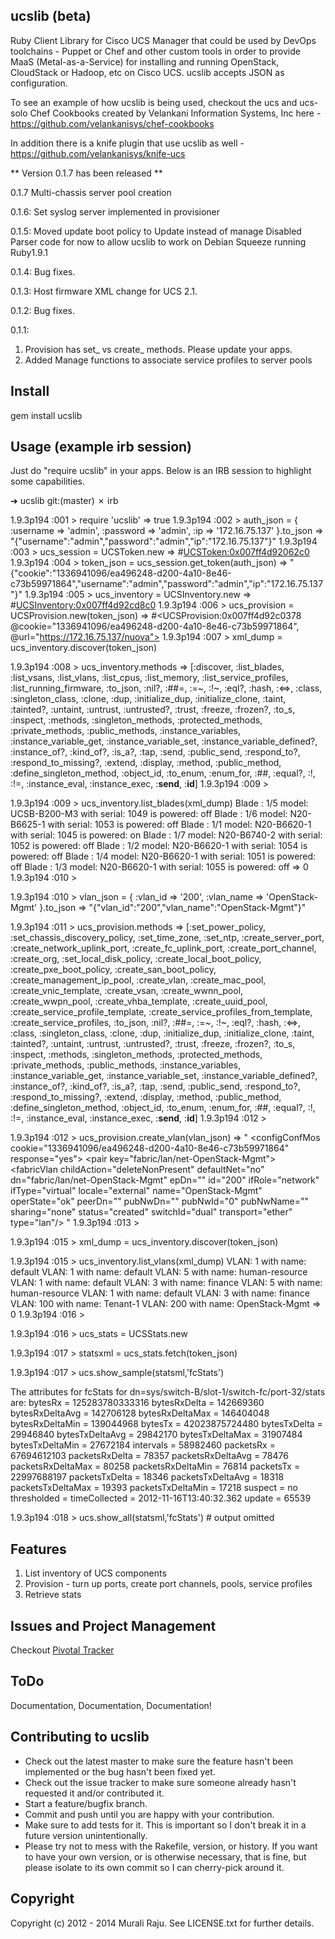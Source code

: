 ##  ucslib (beta)

Ruby Client Library for Cisco UCS Manager that could be used by DevOps toolchains - Puppet or Chef and other custom tools in order to provide MaaS (Metal-as-a-Service) for installing and running OpenStack, CloudStack or Hadoop, etc on Cisco UCS. ucslib accepts JSON as configuration.

To see an example of how ucslib is being used, checkout the ucs and ucs-solo Chef Cookbooks created by Velankani Information Systems, Inc here - https://github.com/velankanisys/chef-cookbooks

In addition there is a knife plugin that use ucslib as well - https://github.com/velankanisys/knife-ucs

** Version 0.1.7 has been released **

0.1.7
Multi-chassis server pool creation

0.1.6:
Set syslog server implemented in provisioner

0.1.5:
Moved update boot policy to Update instead of manage
Disabled Parser code for now to allow ucslib to work on Debian Squeeze running Ruby1.9.1

0.1.4:
Bug fixes.

0.1.3:
Host firmware XML change for UCS 2.1.

0.1.2:
Bug fixes.

0.1.1:

1. Provision has set_ vs create_ methods. Please update your apps.
2. Added Manage functions to associate service profiles to server pools

## Install

gem install ucslib

## Usage (example irb session)


Just do "require ucslib" in your apps. Below is an IRB session to highlight some capabilities.


➜  ucslib git:(master) ✗ irb

1.9.3p194 :001 > require 'ucslib'
 => true
1.9.3p194 :002 > auth_json = { :username => 'admin', :password => 'admin', :ip => '172.16.75.137' }.to_json
 => "{\"username\":\"admin\",\"password\":\"admin\",\"ip\":\"172.16.75.137\"}"
1.9.3p194 :003 > ucs_session = UCSToken.new
 => #<UCSToken:0x007ff4d92062c0>
1.9.3p194 :004 > token_json = ucs_session.get_token(auth_json)
 => "{\"cookie\":\"1336941096/ea496248-d200-4a10-8e46-c73b59971864\",\"username\":\"admin\",\"password\":\"admin\",\"ip\":\"172.16.75.137\"}"
1.9.3p194 :005 > ucs_inventory = UCSInventory.new
 => #<UCSInventory:0x007ff4d92cd8c0>
1.9.3p194 :006 > ucs_provision = UCSProvision.new(token_json)
 => #<UCSProvision:0x007ff4d92c0378 @cookie="1336941096/ea496248-d200-4a10-8e46-c73b59971864", @url="https://172.16.75.137/nuova">
1.9.3p194 :007 > xml_dump = ucs_inventory.discover(token_json)

1.9.3p194 :008 > ucs_inventory.methods
 => [:discover, :list_blades, :list_vsans, :list_vlans, :list_cpus, :list_memory, :list_service_profiles, :list_running_firmware, :to_json, :nil?, :##=, :=~, :!~, :eql?, :hash, :<=>, :class, :singleton_class, :clone, :dup, :initialize_dup, :initialize_clone, :taint, :tainted?, :untaint, :untrust, :untrusted?, :trust, :freeze, :frozen?, :to_s, :inspect, :methods, :singleton_methods, :protected_methods, :private_methods, :public_methods, :instance_variables, :instance_variable_get, :instance_variable_set, :instance_variable_defined?, :instance_of?, :kind_of?, :is_a?, :tap, :send, :public_send, :respond_to?, :respond_to_missing?, :extend, :display, :method, :public_method, :define_singleton_method, :object_id, :to_enum, :enum_for, :##, :equal?, :!, :!=, :instance_eval, :instance_exec, :__send__, :__id__]
1.9.3p194 :009 >

1.9.3p194 :009 > ucs_inventory.list_blades(xml_dump)
Blade : 1/5 model: UCSB-B200-M3 with serial: 1049 is powered: off
Blade : 1/6 model: N20-B6625-1 with serial: 1053 is powered: off
Blade : 1/1 model: N20-B6620-1 with serial: 1045 is powered: on
Blade : 1/7 model: N20-B6740-2 with serial: 1052 is powered: off
Blade : 1/2 model: N20-B6620-1 with serial: 1054 is powered: off
Blade : 1/4 model: N20-B6620-1 with serial: 1051 is powered: off
Blade : 1/3 model: N20-B6620-1 with serial: 1055 is powered: off
 => 0
1.9.3p194 :010 >

1.9.3p194 :010 > vlan_json = { :vlan_id => '200', :vlan_name => 'OpenStack-Mgmt' }.to_json
 => "{\"vlan_id\":\"200\",\"vlan_name\":\"OpenStack-Mgmt\"}"

1.9.3p194 :011 > ucs_provision.methods
 => [:set_power_policy, :set_chassis_discovery_policy, :set_time_zone, :set_ntp, :create_server_port, :create_network_uplink_port, :create_fc_uplink_port, :create_port_channel, :create_org, :set_local_disk_policy, :create_local_boot_policy, :create_pxe_boot_policy, :create_san_boot_policy, :create_management_ip_pool, :create_vlan, :create_mac_pool, :create_vnic_template, :create_vsan, :create_wwnn_pool, :create_wwpn_pool, :create_vhba_template, :create_uuid_pool, :create_service_profile_template, :create_service_profiles_from_template, :create_service_profiles, :to_json, :nil?, :##=, :=~, :!~, :eql?, :hash, :<=>, :class, :singleton_class, :clone, :dup, :initialize_dup, :initialize_clone, :taint, :tainted?, :untaint, :untrust, :untrusted?, :trust, :freeze, :frozen?, :to_s, :inspect, :methods, :singleton_methods, :protected_methods, :private_methods, :public_methods, :instance_variables, :instance_variable_get, :instance_variable_set, :instance_variable_defined?, :instance_of?, :kind_of?, :is_a?, :tap, :send, :public_send, :respond_to?, :respond_to_missing?, :extend, :display, :method, :public_method, :define_singleton_method, :object_id, :to_enum, :enum_for, :##, :equal?, :!, :!=, :instance_eval, :instance_exec, :__send__, :__id__]
1.9.3p194 :012 >

1.9.3p194 :012 > ucs_provision.create_vlan(vlan_json)
 => " <configConfMos cookie=\"1336941096/ea496248-d200-4a10-8e46-c73b59971864\" response=\"yes\"> <outConfigs> <pair key=\"fabric/lan/net-OpenStack-Mgmt\"> <fabricVlan childAction=\"deleteNonPresent\" defaultNet=\"no\" dn=\"fabric/lan/net-OpenStack-Mgmt\" epDn=\"\" id=\"200\" ifRole=\"network\" ifType=\"virtual\" locale=\"external\" name=\"OpenStack-Mgmt\" operState=\"ok\" peerDn=\"\" pubNwDn=\"\" pubNwId=\"0\" pubNwName=\"\"  sharing=\"none\" status=\"created\" switchId=\"dual\" transport=\"ether\" type=\"lan\"/> </pair> </outConfigs> </configConfMos>"
1.9.3p194 :013 >

1.9.3p194 :015 > xml_dump = ucs_inventory.discover(token_json)

1.9.3p194 :015 > ucs_inventory.list_vlans(xml_dump)
VLAN: 1 with name: default
VLAN: 1 with name: default
VLAN: 5 with name: human-resource
VLAN: 1 with name: default
VLAN: 3 with name: finance
VLAN: 5 with name: human-resource
VLAN: 1 with name: default
VLAN: 3 with name: finance
VLAN: 100 with name: Tenant-1
VLAN: 200 with name: OpenStack-Mgmt
 => 0
1.9.3p194 :016 >

1.9.3p194 :016 > ucs_stats = UCSStats.new

1.9.3p194 :017 > statsxml = ucs_stats.fetch(token_json)

1.9.3p194 :017 > ucs.show_sample(statsml,'fcStats')

  The attributes for fcStats for dn=sys/switch-B/slot-1/switch-fc/port-32/stats are:
  bytesRx = 125283780333316
  bytesRxDelta = 142669360
  bytesRxDeltaAvg = 142706128
  bytesRxDeltaMax = 146404048
  bytesRxDeltaMin = 139044968
  bytesTx = 42023875724480
  bytesTxDelta = 29946840
  bytesTxDeltaAvg = 29842170
  bytesTxDeltaMax = 31907484
  bytesTxDeltaMin = 27672184
  intervals = 58982460
  packetsRx = 67694612103
  packetsRxDelta = 78357
  packetsRxDeltaAvg = 78476
  packetsRxDeltaMax = 80258
  packetsRxDeltaMin = 76814
  packetsTx = 22997688197
  packetsTxDelta = 18346
  packetsTxDeltaAvg = 18318
  packetsTxDeltaMax = 19393
  packetsTxDeltaMin = 17218
  suspect = no
  thresholded =
  timeCollected = 2012-11-16T13:40:32.362
  update = 65539

1.9.3p194 :018 > ucs.show_all(statsml,'fcStats') # output omitted

## Features

1. List inventory of UCS components
2. Provision - turn up ports, create port channels, pools, service profiles
3. Retrieve stats

## Issues and Project Management

Checkout [Pivotal Tracker][1]


## ToDo

Documentation, Documentation, Documentation!



## Contributing to ucslib

* Check out the latest master to make sure the feature hasn't been implemented or the bug hasn't been fixed yet.
* Check out the issue tracker to make sure someone already hasn't requested it and/or contributed it.
* Start a feature/bugfix branch.
* Commit and push until you are happy with your contribution.
* Make sure to add tests for it. This is important so I don't break it in a future version unintentionally.
* Please try not to mess with the Rakefile, version, or history. If you want to have your own version, or is otherwise necessary, that is fine, but please isolate to its own commit so I can cherry-pick around it.

## Copyright

Copyright (c) 2012 - 2014 Murali Raju. See LICENSE.txt for further details.

[1]: https://www.pivotaltracker.com/s/projects/1065870


